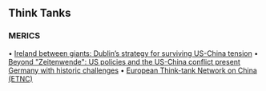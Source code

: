 ## Think Tanks

### MERICS
• <a href="https://merics.org/en/report/ireland-between-giants-dublins-strategy-surviving-us-china-tensions">Ireland between giants: Dublin’s strategy for surviving US-China tension</a>
• <a href="https://merics.org/en/report/beyond-zeitenwende-us-policies-and-us-china-conflict-present-germany-historic-challenges">Beyond "Zeitenwende": US policies and the US-China conflict present Germany with historic challenges</a>
• <a href="https://merics.org/en/european-think-tank-network-china">European Think-tank Network on China (ETNC)</a>